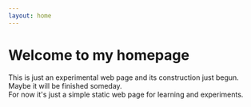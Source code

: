 ```yaml
---
layout: home
---
```

# Welcome to my homepage
This is just an experimental web page and its construction just begun.   
Maybe it will be finished someday.   
For now it's just a simple static web page for learning and experiments.
